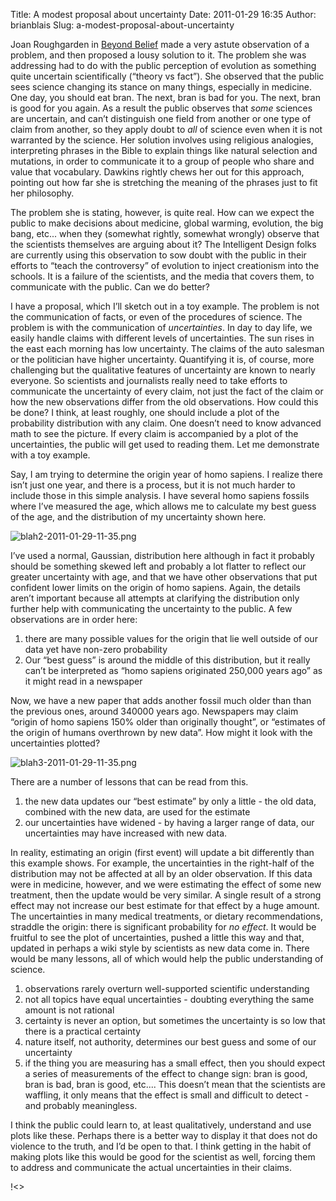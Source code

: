 Title: A modest proposal about uncertainty
Date: 2011-01-29 16:35
Author: brianblais
Slug: a-modest-proposal-about-uncertainty

Joan Roughgarden in [Beyond Belief][] made a very astute observation of
a problem, and then proposed a lousy solution to it. The problem she was
addressing had to do with the public perception of evolution as
something quite uncertain scientifically (“theory vs fact”). She
observed that the public sees science changing its stance on many
things, especially in medicine. One day, you should eat bran. The next,
bran is bad for you. The next, bran is good for you again. As a result
the public observes that *some* sciences are uncertain, and can’t
distinguish one field from another or one type of claim from another, so
they apply doubt to *all* of science even when it is not warranted by
the science. Her solution involves using religious analogies,
interpreting phrases in the Bible to explain things like natural
selection and mutations, in order to communicate it to a group of people
who share and value that vocabulary. Dawkins rightly chews her out for
this approach, pointing out how far she is stretching the meaning of the
phrases just to fit her philosophy.

The problem she is stating, however, is quite real. How can we expect
the public to make decisions about medicine, global warming, evolution,
the big bang, etc... when they (somewhat rightly, somewhat wrongly)
observe that the scientists themselves are arguing about it? The
Intelligent Design folks are currently using this observation to sow
doubt with the public in their efforts to “teach the controversy” of
evolution to inject creationism into the schools. It is a failure of the
scientists, and the media that covers them, to communicate with the
public. Can we do better?

I have a proposal, which I’ll sketch out in a toy example. The problem
is not the communication of facts, or even of the procedures of science.
The problem is with the communication of *uncertainties*. In day to day
life, we easily handle claims with different levels of uncertainties.
The sun rises in the east each morning has low uncertainty. The claims
of the auto salesman or the politician have higher uncertainty.
Quantifying it is, of course, more challenging but the qualitative
features of uncertainty are known to nearly everyone. So scientists and
journalists really need to take efforts to communicate the uncertainty
of every claim, not just the fact of the claim or how the new
observations differ from the old observations. How could this be done? I
think, at least roughly, one should include a plot of the probability
distribution with any claim. One doesn’t need to know advanced math to
see the picture. If every claim is accompanied by a plot of the
uncertainties, the public will get used to reading them. Let me
demonstrate with a toy example.

Say, I am trying to determine the origin year of homo sapiens. I realize
there isn’t just one year, and there is a process, but it is not much
harder to include those in this simple analysis. I have several homo
sapiens fossils where I’ve measured the age, which allows me to
calculate my best guess of the age, and the distribution of my
uncertainty shown here.

![blah2-2011-01-29-11-35.png][]

I’ve used a normal, Gaussian, distribution here although in fact it
probably should be something skewed left and probably a lot flatter to
reflect our greater uncertainty with age, and that we have other
observations that put confident lower limits on the origin of homo
sapiens. Again, the details aren’t important because all attempts at
clarifying the distribution only further help with communicating the
uncertainty to the public. A few observations are in order here:

1.  there are many possible values for the origin that lie well outside
    of our data yet have non-zero probability
2.  Our “best guess” is around the middle of this distribution, but it
    really can’t be interpreted as “homo sapiens originated 250,000
    years ago” as it might read in a newspaper

Now, we have a new paper that adds another fossil much older than than
the previous ones, around 340000 years ago. Newspapers may claim “origin
of homo sapiens 150% older than originally thought”, or “estimates of
the origin of humans overthrown by new data”. How might it look with the
uncertainties plotted?

![blah3-2011-01-29-11-35.png][]

There are a number of lessons that can be read from this.

1.  the new data updates our “best estimate” by only a little - the old
    data, combined with the new data, are used for the estimate
2.  our uncertainties have widened - by having a larger range of data,
    our uncertainties may have increased with new data.

In reality, estimating an origin (first event) will update a bit
differently than this example shows. For example, the uncertainties in
the right-half of the distribution may not be affected at all by an
older observation. If this data were in medicine, however, and we were
estimating the effect of some new treatment, then the update would be
very similar. A single result of a strong effect may not increase our
best estimate for that effect by a huge amount. The uncertainties in
many medical treatments, or dietary recommendations, straddle the
origin: there is significant probability for *no effect*. It would be
fruitful to see the plot of uncertainties, pushed a little this way and
that, updated in perhaps a wiki style by scientists as new data come in.
There would be many lessons, all of which would help the public
understanding of science.

1.  observations rarely overturn well-supported scientific understanding
2.  not all topics have equal uncertainties - doubting everything the
    same amount is not rational
3.  certainty is never an option, but sometimes the uncertainty is so
    low that there is a practical certainty
4.  nature itself, not authority, determines our best guess and some of
    our uncertainty
5.  if the thing you are measuring has a small effect, then you should
    expect a series of measurements of the effect to change sign: bran
    is good, bran is bad, bran is good, etc.... This doesn’t mean that
    the scientists are waffling, it only means that the effect is small
    and difficult to detect - and probably meaningless.

I think the public could learn to, at least qualitatively, understand
and use plots like these. Perhaps there is a better way to display it
that does not do violence to the truth, and I’d be open to that. I think
getting in the habit of making plots like this would be good for the
scientist as well, forcing them to address and communicate the actual
uncertainties in their claims.

<div class="blogger-post-footer">
!<>

</div>

  [Beyond Belief]: http://thesciencenetwork.org/programs/beyond-belief-science-religion-reason-and-survival
  [blah2-2011-01-29-11-35.png]: http://lh3.ggpht.com/_VLTJPGH7Stw/TURPTliAviI/AAAAAAAAIa4/CfFYIxijoUw/blah2-2011-01-29-11-35.png
  [blah3-2011-01-29-11-35.png]: http://lh4.ggpht.com/_VLTJPGH7Stw/TURPUQuuLWI/AAAAAAAAIa8/Aw9Zwx60JR4/blah3-2011-01-29-11-35.png
